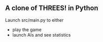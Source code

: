 A clone of THREES! in Python
----------------------------

Launch src/main.py to either
- play the game
- launch AIs and see statistics
